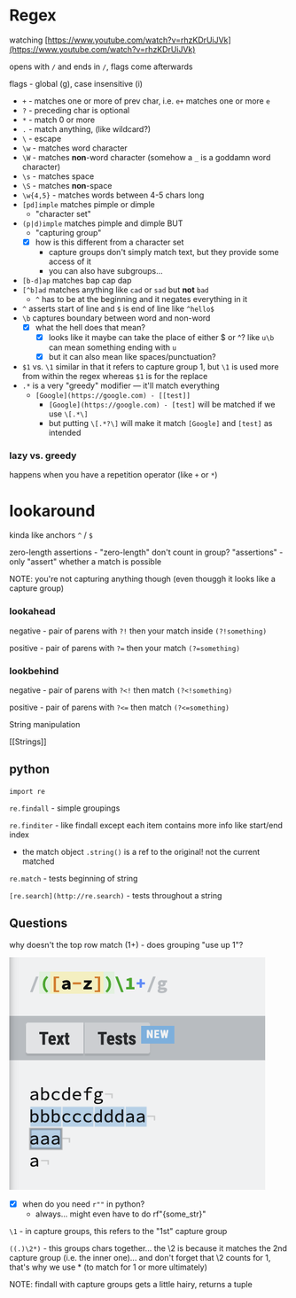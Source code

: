 # Regex

watching [https://www.youtube.com/watch?v=rhzKDrUiJVk](https://www.youtube.com/watch?v=rhzKDrUiJVk)

opens with `/` and ends in `/`, flags come afterwards

flags - global (g), case insensitive (i)

- `+` - matches one or more of prev char, i.e. `e+` matches one or more `e`
- `?` - preceding char is optional
- `*` - match 0 or more
- `.` - match anything, (like wildcard?)
- `\` - escape
- `\w` - matches word character
- `\W` - matches **non**-word character (somehow a `_` is a goddamn word character)
- `\s` - matches space
- `\S` - matches **non**-space
- `\w{4,5}` - matches words between 4-5 chars long
- `[pd]imple` matches pimple or dimple
    - "character set"
- `(p|d)imple` matches pimple and dimple BUT
    - "capturing group"
    - [x]  how is this different from a character set
        - capture groups don't simply match text, but they provide some access of it
        - you can also have subgroups...
- `[b-d]ap` matches bap cap dap
- `[^b]ad` matches anything like `cad` or `sad` but **not** `bad`
    - `^` has to be at the beginning and it negates everything in it
- `^` asserts start of line and `$` is end of line like `^hello$`
- `\b` captures boundary between word and non-word
    - [x]  what the hell does that mean?
        - [x]  looks like it maybe can take the place of either $ or ^? like `u\b` can mean something ending with `u`
        - [x]  but it can also mean like spaces/punctuation?
- `$1` vs. `\1` similar in that it refers to capture group 1, but `\1` is used more from within the regex whereas `$1` is for the replace
- `.*` is a very "greedy" modifier — it'll match everything
    - `[Google](https://google.com) - [[test]]`
        - `[Google](https://google.com) - [test]` will be matched if we use `\[.*\]`
        - but putting `\[.*?\]` will make it match `[Google]` and `[test]` as intended
        

### lazy vs. greedy

happens when you have a repetition operator (like `+` or `*`)

# lookaround

kinda like anchors `^` / `$`

zero-length assertions - "zero-length" don't count in group? "assertions" - only "assert" whether a match is possible

NOTE: you're not capturing anything though (even thouggh it looks like a capture group)

### lookahead

negative - pair of parens with `?!` then your match inside `(?!something)`

positive - pair of parens with `?=` then your match `(?=something)`

### lookbehind

negative - pair of parens with `?<!` then match `(?<!something)`

positive - pair of parens with `?<=` then match `(?<=something)`

String manipulation

[[Strings]]

## python

`import re`

`re.findall` - simple groupings

`re.finditer` - like findall except each item contains more info like start/end index

- the match object `.string()` is a ref to the original! not the current matched

`re.match` - tests beginning of string

`[re.search](http://re.search)` - tests throughout a string

## Questions

why doesn't the top row match (1+) - does grouping "use up 1"?

![Untitled](Learn/Lessons%20from%20Leetcode%20Megathread%20(summer%202021)/Regex/Untitled.png)

- [x]  when do you need `r""` in python?
    - always... might even have to do rf"{some_str}"

`\1` - in capture groups, this refers to the "1st" capture group

`((.)\2*)` - this groups chars together... the \2 is because it matches the 2nd capture group (i.e. the inner one)... and don't forget that \2 counts for 1, that's why we use * (to match for 1 or more ultimately)

NOTE: findall with capture groups gets a little hairy, returns a tuple